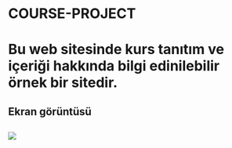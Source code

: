 
<h1> COURSE-PROJECT <h1>

Bu web sitesinde kurs tanıtım ve içeriği hakkında bilgi edinilebilir örnek bir sitedir.

<h2> Ekran görüntüsü <h2>

![](/Gif-Ekran%20görüntüsü.gif)